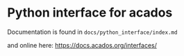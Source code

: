 # Python interface for acados
Documentation is found in
`docs/python_interface/index.md`

and online here:
https://docs.acados.org/interfaces/
